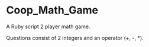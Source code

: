 Coop_Math_Game
==============

A Ruby script 2 player math game.

Questions consist of 2 integers and an operator (+, -, *).
